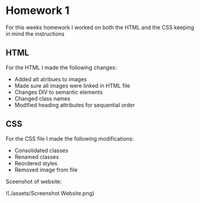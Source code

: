 # Homework 1

For this weeks homework I worked on both the HTML and the CSS keeping in mind the instructions

## HTML

For the HTML I made the following changes:

* Added alt atribues to images
* Made sure all images were linked in HTML file
* Changes DIV to semantic elements
* Changed class names
* Modified heading attributes for sequential order

## CSS
 For the CSS file I made the following modifications:

 * Consolidated classes
 * Renamed classes
 * Reordered styles
 * Removed image from file

 Sceenshot of website:

 !(./assets/Screenshot Website.png)
